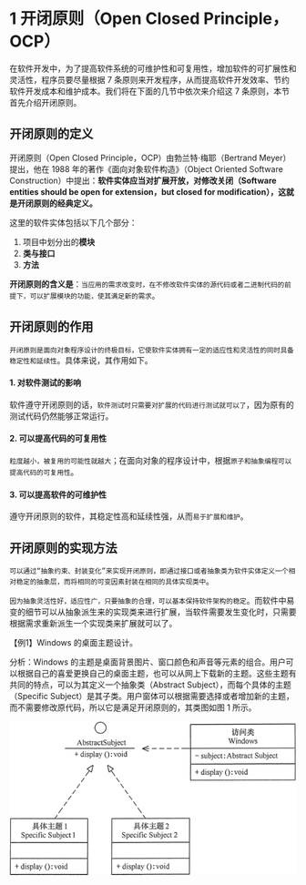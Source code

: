 # 1 开闭原则（Open Closed Principle，OCP）

在软件开发中，为了提高软件系统的可维护性和可复用性，增加软件的可扩展性和灵活性，程序员要尽量根据 7 条原则来开发程序，从而提高软件开发效率、节约软件开发成本和维护成本。我们将在下面的几节中依次来介绍这 7 条原则，本节首先介绍开闭原则。

## 开闭原则的定义

开闭原则（Open Closed Principle，OCP）由勃兰特·梅耶（Bertrand Meyer）提出，他在 1988 年的著作《面向对象软件构造》（Object Oriented Software Construction）中提出：**软件实体应当对扩展开放，对修改关闭（Software entities should be open for extension，but closed for modification），这就是开闭原则的经典定义。**

这里的软件实体包括以下几个部分：

1. 项目中划分出的**模块**
2. **类与接口**
3. **方法**

**开闭原则的含义是**：`当应用的需求改变时，在不修改软件实体的源代码或者二进制代码的前提下，可以扩展模块的功能，使其满足新的需求`。

## 开闭原则的作用

`开闭原则是面向对象程序设计的终极目标，它使软件实体拥有一定的适应性和灵活性的同时具备稳定性和延续性`。具体来说，其作用如下。

#### 1. 对软件测试的影响

软件遵守开闭原则的话，`软件测试时只需要对扩展的代码进行测试就可以了`，因为原有的测试代码仍然能够正常运行。

#### 2. 可以提高代码的可复用性

`粒度越小，被复用的可能性就越大`；在面向对象的程序设计中，根据`原子和抽象编程可以提高代码的可复用性`。

#### 3. 可以提高软件的可维护性

遵守开闭原则的软件，其稳定性高和延续性强，从而`易于扩展和维护`。

## 开闭原则的实现方法

`可以通过“抽象约束、封装变化”来实现开闭原则，即通过接口或者抽象类为软件实体定义一个相对稳定的抽象层，而将相同的可变因素封装在相同的具体实现类中`。

`因为抽象灵活性好，适应性广，只要抽象的合理，可以基本保持软件架构的稳定`。而软件中易变的细节可以从抽象派生来的实现类来进行扩展，当软件需要发生变化时，只需要根据需求重新派生一个实现类来扩展就可以了。



【例1】Windows 的桌面主题设计。

分析：Windows 的主题是桌面背景图片、窗口颜色和声音等元素的组合。用户可以根据自己的喜爱更换自己的桌面主题，也可以从网上下载新的主题。这些主题有共同的特点，可以为其定义一个抽象类（Abstract Subject），而每个具体的主题（Specific Subject）是其子类。用户窗体可以根据需要选择或者增加新的主题，而不需要修改原代码，所以它是满足开闭原则的，其类图如图 1 所示。



![Windows的桌面主题类图](_images/open_closed_principle_example.gif)